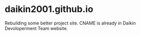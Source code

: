# daikin2001.github.io
Rebuilding some better project site.
CNAME is already in Daikin Devoloperment Team website.

